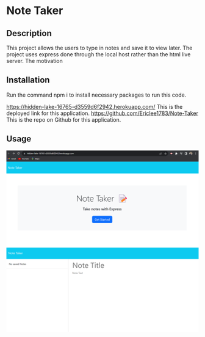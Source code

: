 # Note Taker 

## Description
This project allows the users to type in notes and save it to view later. The project uses express done through the local host rather than the html live server. The motivation 

## Installation
Run the command npm i to install necessary packages to run this code.

https://hidden-lake-16765-d3559d6f2942.herokuapp.com/ This is the deployed link for this application.
https://github.com/Ericlee1783/Note-Taker This is the repo on Github for this application.


## Usage
![Alt text](image.png) 
![Alt text](image-1.png) 